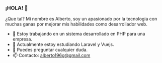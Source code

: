 ### ¡HOLA! 👋

¿Que tal? Mi nombre es Alberto, soy un apasionado por la tecnologia con muchas ganas por mejorar mis habilidades como desarrollador web.

  - 🔭 Estoy trabajando en un sistema desarrollado en PHP para una empresa.
  - 🌱 Actualmente estoy estudiando Laravel y Vuejs.
  - 💬 Puedes preguntar cualquier duda.
  - 📫 Contacto: alberto196g@gmail.com


<!--
**albertoalejandro10/albertoalejandro10** is a ✨ _special_ ✨ repository because its `README.md` (this file) appears on your GitHub profile.

-->
